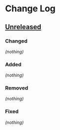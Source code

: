 # Change Log

## [Unreleased]
### Changed
_(nothing)_
### Added
_(nothing)_
### Removed
_(nothing)_
### Fixed
_(nothing)_



[Unreleased]: https://github.com/deg/radon/compare/HEAD...HEAD
